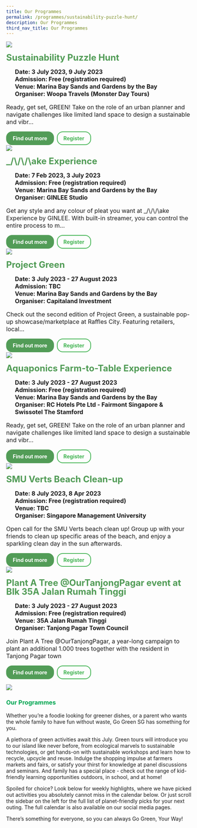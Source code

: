 ```yaml
---
title: Our Programmes
permalink: /programmes/sustainability-puzzle-hunt/
description: Our Programmes
third_nav_title: Our Programmes
---
```

<style>
	.row {
		gap: 1rem;
		flex-wrap: wrap;
	}
	
	.programmes__item {
		flex: 0 1 calc(33% - 0.5rem) !important;
	}
	
	.programmes > img {
		width: 100%;
	}
	
	.programmes__item > h2 {
		color: black;
		font-size: 1.5rem;
		line-height: 1.5rem;
		margin: 1rem 0 0.5rem;
		font-weight: bold;
		color: #509b55;
	}
	
	.programmes__item__detail > ul {
		display: flex;
		flex-direction: column;
		list-style-type: none;
		margin: 1rem 0;
	}
	
	.programmes__item__detail > ul > li {
		margin: 0;
		font-size: 1rem;
		line-height: 1.25;
	}
	
	.programmes__item__detail > ul > li:last-child {
		margin: 0;
	}
	
	.programmes__item__body > p {
		font-size: 1rem;
		line-height: 1.25;
	}
	
	.programmes__item__actions {
		display: flex;
		align-items: center;
		margin-top: 1rem;
		gap: 0.5rem;
	}
	
	.programmes__item__actions > a {
		border: 2px solid black;
		padding: 0.5rem 1rem;
		height: fit-content;
		border-radius: 1rem;
		background-color: transparent;
		cursor: pointer;
		font-weight: bold;
		text-decoration: none;
	}
	
	.programmes__item__actions > .button-primary {
		background-color: #529c57;
		border: 2px solid #529c57;
		color: white !important;
	}
	
	.programmes__item__actions > .button-secondary {
		border: 2px solid #43b453;
		color: #43b453 !important;
	}
</style>

<div class="row">
	<div class="programmes__item col is-one-third">
		<img src="/images/Programmes/sustainability-puzzle-hunt.png">
		<h2>Sustainability Puzzle Hunt</h2>
		<div class="programmes__item__detail">
			<ul>
				<li><strong>Date: 3 July 2023, 9 July 2023</strong></li>
				<li><strong>Admission: Free (registration required)</strong></li>
				<li><strong>Venue: Marina Bay Sands and Gardens by the Bay</strong></li>
				<li><strong>Organiser: Woopa Travels (Monster Day Tours)</strong></li>
			</ul>
		</div>
		<div class="programmes__item__body">
			<p>Ready, get set, GREEN! Take on the role of an urban planner and navigate challenges like limited land space to  design a sustainable and vibr...
		</p></div>
		<div class="programmes__item__actions">
			<a href="/programmes/sustainability-puzzle-hunt/" class="button-primary">Find out more</a>
			<a class="button-secondary">Register</a>
		</div>
	</div>
	<div class="programmes__item col is-one-third">
				<img src="/images/Programmes/make-experience.png">
		<h2>_/\/\/\ake Experience</h2>
		<div class="programmes__item__detail">
			<ul>
				<li><strong>Date: 7 Feb 2023, 3 July 2023</strong></li>
				<li><strong>Admission: Free (registration required)</strong></li>
				<li><strong>Venue: Marina Bay Sands and Gardens by the Bay</strong></li>
				<li><strong>Organiser: GINLEE Studio</strong></li>
			</ul>
		</div>
		<div class="programmes__item__body">
			<p>Get any style and any colour of pleat you want at _/\/\/\ake Experience by GINLEE. With built-in streamer, you can control the entire process to m...
		</p></div>
		<div class="programmes__item__actions">
				<a class="button-primary">Find out more</a>
			<a class="button-secondary">Register</a>
		</div>
	</div>
	<div class="programmes__item col is-one-third">
				<img src="/images/Programmes/project-green.png">
		<h2>Project Green</h2>
		<div class="programmes__item__detail">
			<ul>
				<li><strong>Date: 3 July 2023 - 27 August 2023</strong></li>
				<li><strong>Admission: TBC</strong></li>
				<li><strong>Venue: Marina Bay Sands and Gardens by the Bay</strong></li>
				<li><strong>Organiser: Capitaland Investment</strong></li>
			</ul>
		</div>
		<div class="programmes__item__body">
			<p>Check out the second edition of Project Green, a sustainable pop-up showcase/marketplace at Raffles City. Featuring retailers, local...
		</p></div>
		<div class="programmes__item__actions">
			<a class="button-primary">Find out more</a>
			<a class="button-secondary">Register</a>
		</div>
	</div>
	<div class="programmes__item col is-one-third">
				<img src="/images/Programmes/aquaponic.png">
		<h2>Aquaponics Farm-to-Table Experience</h2>
		<div class="programmes__item__detail">
			<ul>
				<li><strong>Date: 3 July 2023 - 27 August 2023</strong></li>
				<li><strong>Admission: Free (registration required)</strong></li>
				<li><strong>Venue: Marina Bay Sands and Gardens by the Bay</strong></li>
				<li><strong>Organiser: RC Hotels Pte Ltd - Fairmont Singapore &amp; Swissotel The Stamford</strong></li>
			</ul>
		</div>
		<div class="programmes__item__body">
			<p>Ready, get set, GREEN! Take on the role of an urban planner and navigate challenges like limited land space to design a sustainable and vibr...
		</p></div>
		<div class="programmes__item__actions">
			<a class="button-primary">Find out more</a>
			<a class="button-secondary">Register</a>
		</div>
	</div>
	<div class="programmes__item col is-one-third">
				<img src="/images/Programmes/clean-up.png">
		<h2>SMU Verts Beach Clean-up</h2>
		<div class="programmes__item__detail">
			<ul>
				<li><strong>Date: 8 July 2023, 8 Apr 2023</strong></li>
				<li><strong>Admission: Free (registration required)</strong></li>
				<li><strong>Venue: TBC</strong></li>
				<li><strong>Organiser: Singapore Management University</strong></li>
			</ul>
		</div>
		<div class="programmes__item__body">
			<p>Open call for the SMU Verts beach clean up! Group up with your friends to clean up specific areas of the beach, and enjoy a sparkling clean day in the sun afterwards.
		</p></div>
		<div class="programmes__item__actions">
			<a class="button-primary">Find out more</a>
			<a class="button-secondary">Register</a>
		</div>
	</div>
	<div class="programmes__item col is-one-third">
				<img src="/images/Programmes/plant-a-tree.png">
		<h2>Plant A Tree @OurTanjongPagar event at Blk 35A Jalan Rumah Tinggi</h2>
		<div class="programmes__item__detail">
			<ul>
				<li><strong>Date: 3 July 2023 - 27 August 2023</strong></li>
				<li><strong>Admission: Free (registration required)</strong></li>
				<li><strong>Venue: 35A Jalan Rumah Tinggi</strong></li>
				<li><strong>Organiser: Tanjong Pagar Town Council</strong></li>
			</ul>
		</div>
		<div class="programmes__item__body">
			<p>Join Plant A Tree @OurTanjongPagar, a year-long campaign to plant an additional 1.000 trees together with the resident in Tanjong Pagar town
		</p></div>
		<div class="programmes__item__actions">
			<a class="button-primary">Find out more</a>
			<a class="button-secondary">Register</a>
		</div>
	</div>
</div>

![](/images/our-programmes.png)
### <span class="tx-green">Our Programmes</span>

Whether you’re a foodie looking for greener dishes, or a parent who wants the whole family to have fun without waste, Go Green SG has something for you.

A plethora of green activities await this July. Green tours will introduce you to our island like never before, from ecological marvels to sustainable technologies, or get hands-on with sustainable workshops and learn how to recycle, upcycle and reuse. Indulge the shopping impulse at farmers markets and fairs, or satisfy your thirst for knowledge at panel discussions and seminars. And family has a special place - check out the range of kid-friendly learning opportunities outdoors, in school, and at home!

Spoiled for choice? Look below for weekly highlights, where we have picked out activities you absolutely cannot miss in the calendar below. Or just scroll the sidebar on the left for the full list of planet-friendly picks for your next outing. The full calendar is also available on our social media pages.

There’s something for everyone, so you can always Go Green, Your Way!

<style>
	.tx-green { color: #00A651; }
	.tx-light-green { color: #A9CB5A; }
	.tx-dark-green { color: #52A057; }
	.tx-blue { color: #71B4DA; }
	.tx-gray { color: #9B9B9B; }
	.tx-brown { color: #8B572A; }
</style>